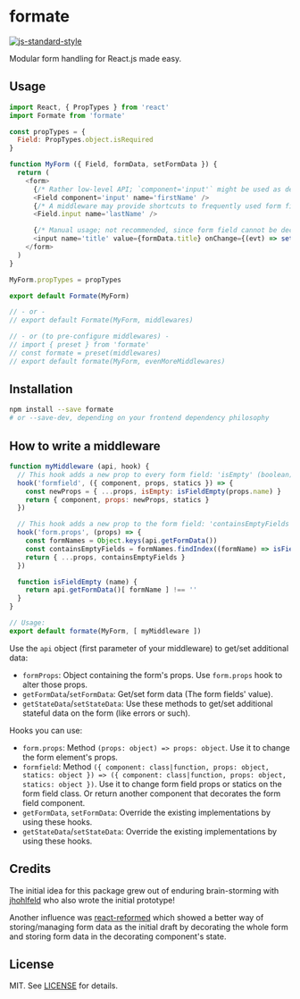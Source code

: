 # formate

[![js-standard-style](https://img.shields.io/badge/code%20style-standard-brightgreen.svg)](http://standardjs.com/)

Modular form handling for React.js made easy.


## Usage

```js
import React, { PropTypes } from 'react'
import Formate from 'formate'

const propTypes = {
  Field: PropTypes.object.isRequired
}

function MyForm ({ Field, formData, setFormData }) {
  return (
    <form>
      {/* Rather low-level API; `component='input'` might be used as default if no `component` prop is provided */}
      <Field component='input' name='firstName' />
      {/* A middleware may provide shortcuts to frequently used form field components */}
      <Field.input name='lastName' />

      {/* Manual usage; not recommended, since form field cannot be decorated by middleware */}
      <input name='title' value={formData.title} onChange={(evt) => setFormData('title', evt.target.value)} />
    </form>
  )
}

MyForm.propTypes = propTypes

export default Formate(MyForm)

// - or -
// export default Formate(MyForm, middlewares)

// - or (to pre-configure middlewares) -
// import { preset } from 'formate'
// const formate = preset(middlewares)
// export default formate(MyForm, evenMoreMiddlewares)
```


## Installation

```sh
npm install --save formate
# or --save-dev, depending on your frontend dependency philosophy
```


## How to write a middleware

```js
function myMiddleware (api, hook) {
  // This hook adds a new prop to every form field: 'isEmpty' (boolean)
  hook('formfield', ({ component, props, statics }) => {
    const newProps = { ...props, isEmpty: isFieldEmpty(props.name) }
    return { component, props: newProps, statics }
  })

  // This hook adds a new prop to the form field: 'containsEmptyFields' (boolean)
  hook('form.props', (props) => {
    const formNames = Object.keys(api.getFormData())
    const containsEmptyFields = formNames.findIndex((formName) => isFieldEmpty(formName)) > -1
    return { ...props, containsEmptyFields }
  })

  function isFieldEmpty (name) {
    return api.getFormData()[ formName ] !== ''
  }
}

// Usage:
export default formate(MyForm, [ myMiddleware ])
```


Use the `api` object (first parameter of your middleware) to get/set additional data:

- `formProps`: Object containing the form's props. Use `form.props` hook to alter those props.
- `getFormData`/`setFormData`: Get/set form data (The form fields' value).
- `getStateData`/`setStateData`: Use these methods to get/set additional stateful data on the form (like errors or such).

Hooks you can use:

- `form.props`: Method `(props: object) => props: object`. Use it to change the form element's props.
- `formfield`: Method `({ component: class|function, props: object, statics: object }) => ({ component: class|function, props: object, statics: object })`. Use it to change form field props or statics on the form field class. Or return another component that decorates the form field component.
- `getFormData`, `setFormData`: Override the existing implementations by using these hooks.
- `getStateData`/`setStateData`: Override the existing implementations by using these hooks.


## Credits

The initial idea for this package grew out of enduring brain-storming with
[jhohlfeld](https://github.com/jhohlfeld) who also wrote the initial prototype!

Another influence was [react-reformed](https://github.com/davezuko/react-reformed)
which showed a better way of storing/managing form data as the initial draft by
decorating the whole form and storing form data in the decorating component's state.


## License

MIT. See [LICENSE](./LICENSE) for details.
